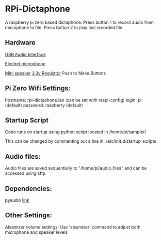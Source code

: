 # RPi-Dictaphone

A raspberry pi zero based dictaphone. Press button 1 to record audio from microphone to file. Press button 2 to play last recorded file.



## Hardware

[USB Audio Interface](https://thepihut.com/collections/raspberry-pi-usb-accessories/products/usb-audio-adapter)

[Electret microphone](http://uk.farnell.com/adafruit/1063/for-use-with-mcu-sensor-evaluation/dp/2419156)

[Mini speaker](https://www.ebay.co.uk/itm/Portable-Mini-Outdoor-Speaker-MP3-Music-Player-with-Wired-Headphone-USB-Charging/173243587344?hash=item28561f5b10:m:mgvwdJbQIyCGyQSL1laNYPw)
[3.3v Regulator](https://www.ebay.co.uk/itm/AMS1117-3-3V-800mA-AMS-1117-Voltage-Regulator-Module-LM1117-Arduino-PIC-UK-B101/162150926391?hash=item25c0f2c837:g:pegAAOSwZVlXmdbi)
Push to Make Buttons


## Pi Zero Wifi Settings:

hostname: rpi-dictaphone.lan   (can be set with raspi-config)
login: pi                      (default)
password: raspberry            (default)

## Startup Script

Code runs on startup using python script located in
/home/pi/sampler/

This can be changed by commenting out a line in:
/etc/init.d/startup_scripts

## Audio files:

Audio files are saved sequentially to "/home/pi/audio_files" and can be accessed using sftp.

## Dependencies:

pyaudio   [link](https://gist.github.com/brecke/9833cd6b1ae4077c4b5c)

## Other Settings:

Alsamixer volume settings:
Use 'alsamixer' command to adjust both microphone and speaker levels
